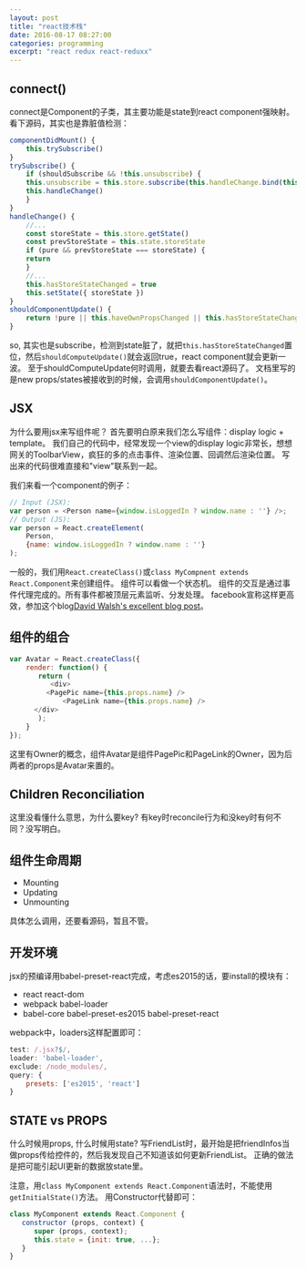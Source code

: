 ```yaml
---
layout: post
title: "react技术栈"
date: 2016-08-17 08:27:00
categories: programming
excerpt: "react redux react-reduxx"
---
```


## connect()

connect是Component的子类，其主要功能是state到react component强映射。
看下源码，其实也是靠脏值检测：

```javascript
componentDidMount() {
    this.trySubscribe()
}
trySubscribe() {
    if (shouldSubscribe && !this.unsubscribe) {
	this.unsubscribe = this.store.subscribe(this.handleChange.bind(this))
	this.handleChange()
    }
}
handleChange() {
    //...
    const storeState = this.store.getState()
    const prevStoreState = this.state.storeState
    if (pure && prevStoreState === storeState) {
	return
    }
    //...
    this.hasStoreStateChanged = true
    this.setState({ storeState })
}
shouldComponentUpdate() {
    return !pure || this.haveOwnPropsChanged || this.hasStoreStateChanged
}
```

so, 其实也是subscribe，检测到state脏了，就把`this.hasStoreStateChanged`置位，然后`shouldComputeUpdate()`就会返回true，react component就会更新一波。
至于shouldComputeUpdate何时调用，就要去看react源码了。
文档里写的是new props/states被接收到的时候，会调用`shouldComponentUpdate()`。


## JSX

为什么要用jsx来写组件呢？
首先要明白原来我们怎么写组件：display logic + template。
我们自己的代码中，经常发现一个view的display logic非常长，想想网关的ToolbarView，疯狂的多的点击事件、渲染位置、回调然后渲染位置。
写出来的代码很难直接和"view"联系到一起。


我们来看一个component的例子：

```javascript
// Input (JSX):
var person = <Person name={window.isLoggedIn ? window.name : ''} />;
// Output (JS):
var person = React.createElement(
    Person,
    {name: window.isLoggedIn ? window.name : ''}
);
```

一般的，我们用`React.createClass()`或`class MyCompnent extends React.Component`来创建组件。
组件可以看做一个状态机。
组件的交互是通过事件代理完成的。所有事件都被顶层元素监听、分发处理。
facebook宣称这样更高效，参加这个blog[David Walsh\'s excellent blog post](https://davidwalsh.name/event-delegate)。

## 组件的组合

```javascript
var Avatar = React.createClass({
    render: function() {
       return (
          <div>
	     <PagePic name={this.props.name} />
     	     <PageLink name={this.props.name} />
	  </div>
       );
    }
});
```

这里有Owner的概念，组件Avatar是组件PagePic和PageLink的Owner，因为后两者的props是Avatar来置的。

## Children Reconciliation

这里没看懂什么意思，为什么要key?
有key时reconcile行为和没key时有何不同？没写明白。

## 组件生命周期

* Mounting
* Updating
* Unmounting

具体怎么调用，还要看源码，暂且不管。

## 开发环境

jsx的预编译用babel-preset-react完成，考虑es2015的话，要install的模块有：

* react react-dom
* webpack babel-loader
* babel-core babel-preset-es2015 babel-preset-react

webpack中，loaders这样配置即可：

```javascript
test: /.jsx?$/,
loader: 'babel-loader',
exclude: /node_modules/,
query: {
    presets: ['es2015', 'react']
}
```

## STATE vs PROPS

什么时候用props, 什么时候用state?
写FriendList时，最开始是把friendInfos当做props传给控件的，然后我发现自己不知道该如何更新FriendList。
正确的做法是把可能引起UI更新的数据放state里。

注意，用`class MyComponent extends React.Component`语法时，不能使用`getInitialState()`方法。
用Constructor代替即可：

```javascript
class MyComponent extends React.Component {
   constructor (props, context) {
      super (props, context);
      this.state = {init: true, ...};
   }
}
```
